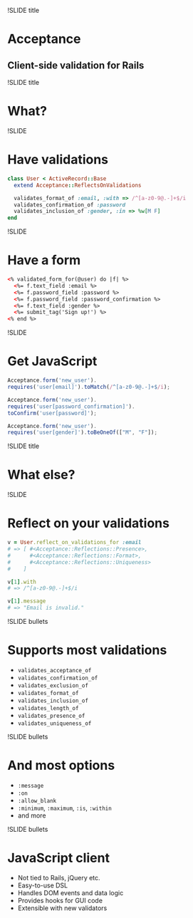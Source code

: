 !SLIDE title
# Acceptance

## Client-side validation for Rails


!SLIDE title
# What?


!SLIDE
# Have validations

```ruby
class User < ActiveRecord::Base
  extend Acceptance::ReflectsOnValidations

  validates_format_of :email, :with => /^[a-z0-9@.-]+$/i
  validates_confirmation_of :password
  validates_inclusion_of :gender, :in => %w[M F]
end
```


!SLIDE
# Have a form

```html
<% validated_form_for(@user) do |f| %>
  <%= f.text_field :email %>
  <%= f.password_field :password %>
  <%= f.password_field :password_confirmation %>
  <%= f.text_field :gender %>
  <%= submit_tag('Sign up!') %>
<% end %>
```

!SLIDE
# Get JavaScript

```javascript
Acceptance.form('new_user').
requires('user[email]').toMatch(/^[a-z0-9@.-]+$/i);

Acceptance.form('new_user').
requires('user[password_confirmation]').
toConfirm('user[password]');

Acceptance.form('new_user').
requires('user[gender]').toBeOneOf(["M", "F"]);
```

!SLIDE title
# What else?


!SLIDE
# Reflect on your validations

```ruby
v = User.reflect_on_validations_for :email
# => [ #<Acceptance::Reflections::Presence>,
#      #<Acceptance::Reflections::Format>,
#      #<Acceptance::Reflections::Uniqueness>
#    ]

v[1].with
# => /^[a-z0-9@.-]+$/i

v[1].message
# => "Email is invalid."
```

!SLIDE bullets
# Supports most validations

* `validates_acceptance_of`
* `validates_confirmation_of`
* `validates_exclusion_of`
* `validates_format_of`
* `validates_inclusion_of`
* `validates_length_of`
* `validates_presence_of`
* `validates_uniqueness_of`


!SLIDE bullets
# And most options

* `:message`
* `:on`
* `:allow_blank`
* `:minimum`, `:maximum`, `:is`, `:within`
* and more


!SLIDE bullets
# JavaScript client

* Not tied to Rails, jQuery etc.
* Easy-to-use DSL
* Handles DOM events and data logic
* Provides hooks for GUI code
* Extensible with new validators

